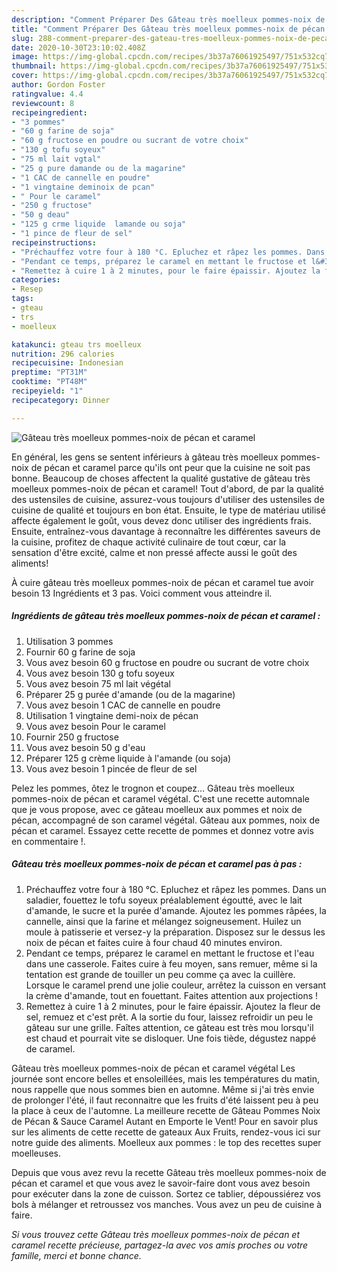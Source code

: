 ```yaml
---
description: "Comment Préparer Des Gâteau très moelleux pommes-noix de pécan et caramel"
title: "Comment Préparer Des Gâteau très moelleux pommes-noix de pécan et caramel"
slug: 288-comment-preparer-des-gateau-tres-moelleux-pommes-noix-de-pecan-et-caramel
date: 2020-10-30T23:10:02.408Z
image: https://img-global.cpcdn.com/recipes/3b37a76061925497/751x532cq70/gateau-tres-moelleux-pommes-noix-de-pecan-et-caramel-photo-principale-de-la-recette.jpg
thumbnail: https://img-global.cpcdn.com/recipes/3b37a76061925497/751x532cq70/gateau-tres-moelleux-pommes-noix-de-pecan-et-caramel-photo-principale-de-la-recette.jpg
cover: https://img-global.cpcdn.com/recipes/3b37a76061925497/751x532cq70/gateau-tres-moelleux-pommes-noix-de-pecan-et-caramel-photo-principale-de-la-recette.jpg
author: Gordon Foster
ratingvalue: 4.4
reviewcount: 8
recipeingredient:
- "3 pommes"
- "60 g farine de soja"
- "60 g fructose en poudre ou sucrant de votre choix"
- "130 g tofu soyeux"
- "75 ml lait vgtal"
- "25 g pure damande ou de la magarine"
- "1 CAC de cannelle en poudre"
- "1 vingtaine deminoix de pcan"
- " Pour le caramel"
- "250 g fructose"
- "50 g deau"
- "125 g crme liquide  lamande ou soja"
- "1 pince de fleur de sel"
recipeinstructions:
- "Préchauffez votre four à 180 °C. Epluchez et râpez les pommes. Dans un saladier, fouettez le tofu soyeux préalablement égoutté, avec le lait d&#39;amande, le sucre et la purée d&#39;amande. Ajoutez les pommes râpées, la cannelle, ainsi que la farine et mélangez soigneusement. Huilez un moule à patisserie et versez-y la préparation. Disposez sur le dessus les noix de pécan et faites cuire à four chaud 40 minutes environ."
- "Pendant ce temps, préparez le caramel en mettant le fructose et l&#39;eau dans une casserole. Faites cuire à feu moyen, sans remuer, même si la tentation est grande de touiller un peu comme ça avec la cuillère. Lorsque le caramel prend une jolie couleur, arrêtez la cuisson en versant la crème d&#39;amande, tout en fouettant. Faites attention aux projections !"
- "Remettez à cuire 1 à 2 minutes, pour le faire épaissir. Ajoutez la fleur de sel, remuez et c&#39;est prêt. A la sortie du four, laissez refroidir un peu le gâteau sur une grille. Faîtes attention, ce gâteau est très mou lorsqu&#39;il est chaud et pourrait vite se disloquer. Une fois tiède, dégustez nappé de caramel."
categories:
- Resep
tags:
- gteau
- trs
- moelleux

katakunci: gteau trs moelleux 
nutrition: 296 calories
recipecuisine: Indonesian
preptime: "PT31M"
cooktime: "PT48M"
recipeyield: "1"
recipecategory: Dinner

---
```



![Gâteau très moelleux pommes-noix de pécan et caramel](https://img-global.cpcdn.com/recipes/3b37a76061925497/751x532cq70/gateau-tres-moelleux-pommes-noix-de-pecan-et-caramel-photo-principale-de-la-recette.jpg)

En général, les gens se sentent inférieurs à gâteau très moelleux pommes-noix de pécan et caramel parce qu'ils ont peur que la cuisine ne soit pas bonne. Beaucoup de choses affectent la qualité gustative de gâteau très moelleux pommes-noix de pécan et caramel! Tout d'abord, de par la qualité des ustensiles de cuisine, assurez-vous toujours d'utiliser des ustensiles de cuisine de qualité et toujours en bon état. Ensuite, le type de matériau utilisé affecte également le goût, vous devez donc utiliser des ingrédients frais. Ensuite, entraînez-vous davantage à reconnaître les différentes saveurs de la cuisine, profitez de chaque activité culinaire de tout cœur, car la sensation d'être excité, calme et non pressé affecte aussi le goût des aliments!

<!--inarticleads1-->

À cuire gâteau très moelleux pommes-noix de pécan et caramel tue avoir besoin 13 Ingrédients et 3 pas. Voici comment vous atteindre il.

##### Ingrédients de gâteau très moelleux pommes-noix de pécan et caramel :

1. Utilisation 3 pommes
1. Fournir 60 g farine de soja
1. Vous avez besoin 60 g fructose en poudre ou sucrant de votre choix
1. Vous avez besoin 130 g tofu soyeux
1. Vous avez besoin 75 ml lait végétal
1. Préparer 25 g purée d&#39;amande (ou de la magarine)
1. Vous avez besoin 1 CAC de cannelle en poudre
1. Utilisation 1 vingtaine demi-noix de pécan
1. Vous avez besoin  Pour le caramel
1. Fournir 250 g fructose
1. Vous avez besoin 50 g d&#39;eau
1. Préparer 125 g crème liquide à l&#39;amande (ou soja)
1. Vous avez besoin 1 pincée de fleur de sel


Pelez les pommes, ôtez le trognon et coupez… Gâteau très moelleux pommes-noix de pécan et caramel végétal. C&#39;est une recette automnale que je vous propose, avec ce gâteau moelleux aux pommes et noix de pécan, accompagné de son caramel végétal. Gâteau aux pommes, noix de pécan et caramel. Essayez cette recette de pommes et donnez votre avis en commentaire !. 

<!--inarticleads2-->

##### Gâteau très moelleux pommes-noix de pécan et caramel pas à pas :

1. Préchauffez votre four à 180 °C. Epluchez et râpez les pommes. Dans un saladier, fouettez le tofu soyeux préalablement égoutté, avec le lait d&#39;amande, le sucre et la purée d&#39;amande. Ajoutez les pommes râpées, la cannelle, ainsi que la farine et mélangez soigneusement. Huilez un moule à patisserie et versez-y la préparation. Disposez sur le dessus les noix de pécan et faites cuire à four chaud 40 minutes environ.
1. Pendant ce temps, préparez le caramel en mettant le fructose et l&#39;eau dans une casserole. Faites cuire à feu moyen, sans remuer, même si la tentation est grande de touiller un peu comme ça avec la cuillère. Lorsque le caramel prend une jolie couleur, arrêtez la cuisson en versant la crème d&#39;amande, tout en fouettant. Faites attention aux projections !
1. Remettez à cuire 1 à 2 minutes, pour le faire épaissir. Ajoutez la fleur de sel, remuez et c&#39;est prêt. A la sortie du four, laissez refroidir un peu le gâteau sur une grille. Faîtes attention, ce gâteau est très mou lorsqu&#39;il est chaud et pourrait vite se disloquer. Une fois tiède, dégustez nappé de caramel.


Gâteau très moelleux pommes-noix de pécan et caramel végétal Les journée sont encore belles et ensoleillées, mais les températures du matin, nous rappelle que nous sommes bien en automne. Même si j&#39;ai très envie de prolonger l&#39;été, il faut reconnaitre que les fruits d&#39;été laissent peu à peu la place à ceux de l&#39;automne. La meilleure recette de Gâteau Pommes Noix de Pécan &amp; Sauce Caramel Autant en Emporte le Vent! Pour en savoir plus sur les aliments de cette recette de gateaux Aux Fruits, rendez-vous ici sur notre guide des aliments. Moelleux aux pommes : le top des recettes super moelleuses. 

<!--inarticleads1-->

<p>
Depuis que vous avez revu la recette Gâteau très moelleux pommes-noix de pécan et caramel et que vous avez le savoir-faire dont vous avez besoin pour exécuter dans la zone de cuisson. Sortez ce tablier, dépoussiérez vos bols à mélanger et retroussez vos manches. Vous avez un peu de cuisine à faire.
</p>

<p>
<i>Si vous trouvez cette Gâteau très moelleux pommes-noix de pécan et caramel recette précieuse, partagez-la avec vos amis proches ou votre famille, merci et bonne chance.</i>
</p>
